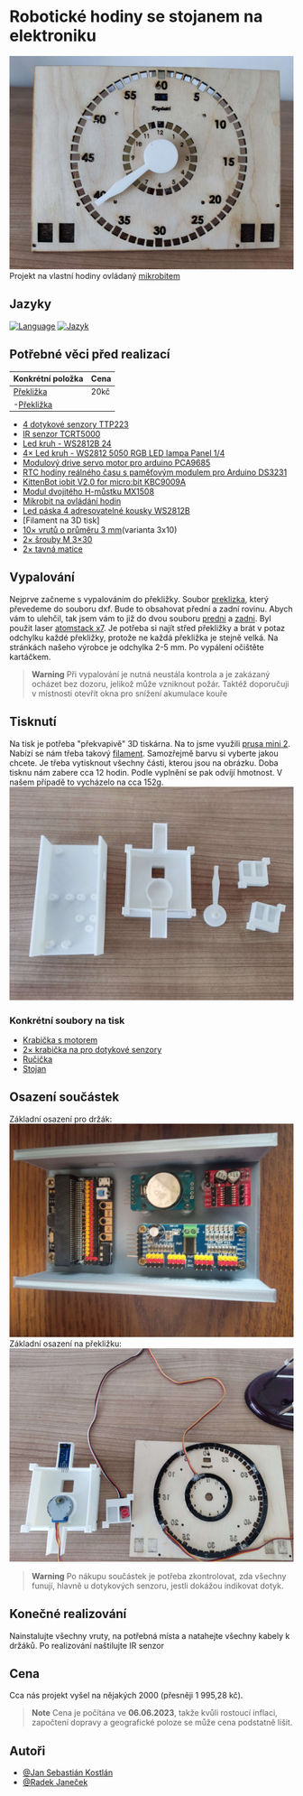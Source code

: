 # Robotické hodiny se stojanem na elektroniku
![App Screenshot](images/hodiny.jpg)
Projekt na vlastní hodiny ovládaný [mikrobitem](https://microbit.org/)

## Jazyky
[![Language](https://img.shields.io/badge/Language-English-blue)](./README.md) [![Jazyk](https://img.shields.io/badge/Jazyk-Čeština-blue)](./README.cs.md)

## Potřebné věci před realizací
| Konkrétní položka  | Cena |
| ------------- | ------------- |
| [Překližka](https://www.cistedrevo.cz/dreveny-tacek-z-preklizky/)  | 20kč |
-[Překližka](https://www.cistedrevo.cz/dreveny-tacek-z-preklizky/)|
- [4 dotykové senzory TTP223](https://aliexpress.com/item/32896003343.html)
- [IR senzor TCRT5000](https://www.aliexpress.com/item/1005004150580253.html)
- [Led kruh - WS2812B 24](https://www.aliexpress.com/item/4000183166176.html)
- [4× Led kruh - WS2812 5050 RGB LED lampa Panel 1/4](https://www.aliexpress.com/item/1005005161775410.html)
- [Modulový drive servo motor pro arduino PCA9685](https://www.aliexpress.com/item/1005001621846654.html)
- [RTC hodiny reálného času s paměťovým modulem pro Arduino DS3231](https://www.aliexpress.com/item/32822420722.html)
- [KittenBot iobit V2.0 for micro:bit KBC9009A](https://www.aliexpress.com/item/32890235581.html)
- [Modul dvojitého H-můstku MX1508](https://www.aliexpress.com/item/1005001636421978.html)
- [Mikrobit na ovládání hodin](https://www.aliexpress.com/item/1005005647468917.html)
- [Led páska 4 adresovatelné kousky WS2812B](https://www.aliexpress.com/item/4001322411818.html)
- [Filament na 3D tisk]
- [10× vrutů o průměru 3 mm](https://www.aliexpress.com/item/10000094157430.html)(varianta 3x10)
- [2× šrouby M 3×30](https://aliexpress.com/item/1005005469426695.html)
- [2× tavná matice](https://aliexpress.com/item/1005003582355741.html)

## Vypalování
Nejprve začneme s vypalováním do překližky. Soubor [preklizka](preklizka.sldprt), který převedeme do souboru dxf. Bude to obsahovat přední a zadní rovinu. Abych vám to ulehčil, tak jsem vám to již do dvou souboru [predni](Vypalovani/preklizkapredni123.DXF) a [zadni](Vypalovani/preklizkazadni123.dxf). Byl použit laser [atomstack x7](https://www.atomstack.eu/products/atomstack-x7-pro-50w-laser-engraver-and-cutter). Je potřeba si najít střed překližky a brát v potaz odchylku každé překližky, protože ne každá překližka je stejně velká. Na stránkách našeho výrobce je odchylka 2-5 mm. Po vypálení očištěte kartáčkem.
> **Warning**
> Při vypalování je nutná neustála kontrola a je zakázaný ocházet bez dozoru, jelikož může vzniknout požár. Taktéž doporučuji v místnosti otevřít okna pro snížení akumulace kouře

## Tisknutí
Na tisk je potřeba "překvapivě" 3D tiskárna. Na to jsme využili [prusa mini 2](https://www.prusa3d.com/cs/produkt/stavebnice-3d-tiskarny-original-prusa-mini-2/). Nabízí se nám třeba takový [filament](https://www.alza.cz/gembird-filament-pla-cerna-d4481219.htm). Samozřejmě barvu si vyberte jakou chcete. Je třeba vytisknout všechny části, kterou jsou na obrázku. Doba tisknu nám zabere cca 12 hodin. Podle vyplnění se pak odvíjí hmotnost. V našem případě to vycházelo na cca 152g.
![App Screenshot](images/PlastoveCasti.jpg)

### Konkrétní soubory na tisk
- [Krabička s motorem](ModelsSolidWorks/EngineBox.SLDPRT)
- [2× krabička na pro dotykové senzory](ModelsSolidWorks/BoxForTouchSensors.SLDPRT)
- [Ručička](ModelsSolidWorks/HourHand.SLDPRT)
- [Stojan](ModelsSolidWorks/Stand.SLDPRT)

## Osazení součástek
Základní osazení pro držák:
![App Screenshot](images/MainComponents.jpg)
Základní osazení na překližku:
![App Screenshot](images/SoucastkyNaPreklizku.jpg)
> **Warning**
> Po nákupu součástek je potřeba zkontrolovat, zda všechny funují, hlavně u dotykových senzoru, jestli dokážou indikovat dotyk.

## Konečné realizování
Nainstalujte všechny vruty, na potřebná místa a natahejte všechny kabely k držáků. Po realizování naštilujte IR senzor
## Cena
Cca nás projekt vyšel na nějakých 2000 (přesněji 1 995,28 kč).
> **Note**
> Cena je počítána ve **06.06.2023**, takže kvůli rostoucí inflaci, započtení dopravy a geografické poloze se může cena podstatně lišit.
## Autoři

- [@Jan Sebastián Kostlán](https://www.github.com/kostlanovec)
- [@Radek Janeček](https://www.github.com/RadekJanecek)
